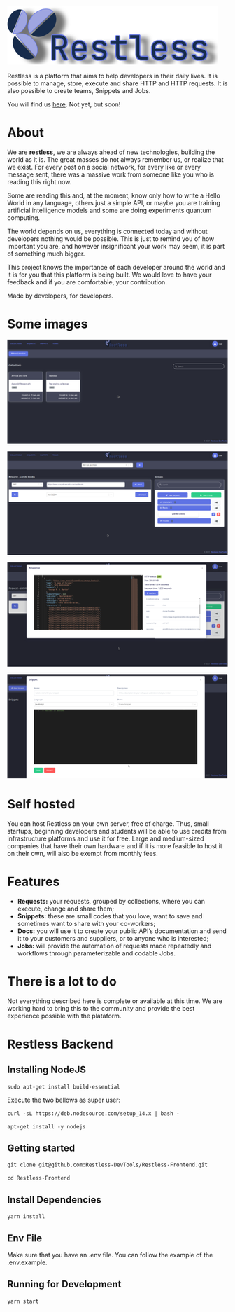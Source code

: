 ![Restless Logo](/docs/restless-logo.png)

Restless is a platform that aims to help developers in their daily lives. It is possible to manage, store, execute and share HTTP and HTTP requests. It is also possible to create teams, Snippets and Jobs. 

You will find us [here](https://restlessdevtools.com). Not yet, but soon!

# About
We are <b>restless</b>, we are always ahead of new technologies, building the world as it is. The great masses do not always remember us, or realize that we exist. For every post on a social network, for every like or every message sent, there was a massive work from someone like you who is reading this right now.

Some are reading this and, at the moment, know only how to write a Hello World in any language, others just a simple API, or maybe you are training artificial intelligence models and some are doing experiments quantum computing. 

The world depends on us, everything is connected today and without developers nothing would be possible. This is just to remind you of how important you are, and however insignificant your work may seem, it is part of something much bigger. 

This project knows the importance of each developer around the world and it is for you that this platform is being built. We would love to have your feedback and if you are comfortable, your contribution. 

Made by developers, for developers. 

# Some images
![Restless Dashboard](/docs/dashboard-restless.png)

![Restless Request](/docs/requestview.png)

![Restless Response](/docs/response.png)

![Restless Snippets](/docs/snippets.png)


# Self hosted
You can host Restless on your own server, free of charge. Thus, small startups, beginning developers and students will be able to use credits from infrastructure platforms and use it for free. Large and medium-sized companies that have their own hardware and if it is more feasible to host it on their own, will also be exempt from monthly fees. 

# Features
- <b>Requests:</b> your requests, grouped by collections, where you can execute, change and share them;
- <b>Snippets:</b> these are small codes that you love, want to save and sometimes want to share with your co-workers;
- <b>Docs:</b> you will use it to create your public API’s documentation and send it to your customers and suppliers, or to anyone who is interested;
- <b>Jobs:</b> will provide the automation of requests made repeatedly and workflows through parameterizable and codable Jobs.

# There is a lot to do
Not everything described here is complete or available at this time. We are working hard to bring this to the community and provide the best experience possible with the plataform. 


# Restless Backend

## Installing NodeJS
```shell
sudo apt-get install build-essential
```
Execute the two bellows as super user:

```shell
curl -sL https://deb.nodesource.com/setup_14.x | bash -
```

```shell
apt-get install -y nodejs
```

## Getting started

```shell
git clone git@github.com:Restless-DevTools/Restless-Frontend.git
```

```shell
cd Restless-Frontend
```

## Install Dependencies
```shell
yarn install
```

## Env File
Make sure that you have an .env file. You can follow the example of the .env.example.


## Running for Development
```shell
yarn start
```

